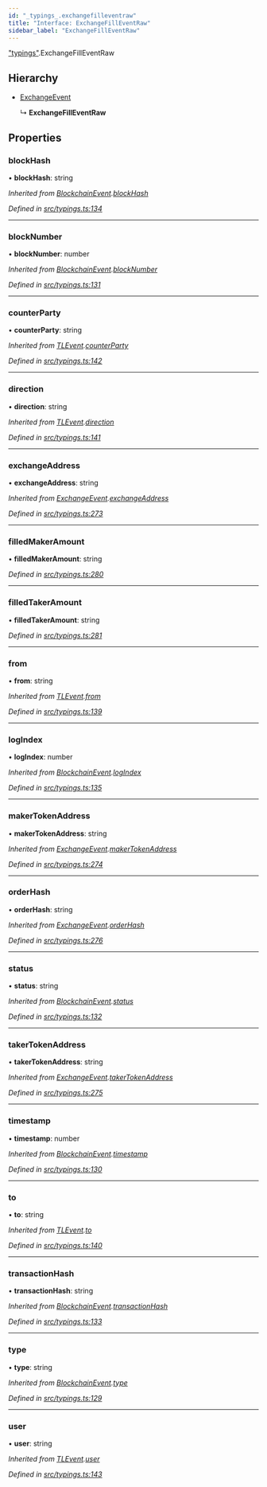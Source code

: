```yaml
---
id: "_typings_.exchangefilleventraw"
title: "Interface: ExchangeFillEventRaw"
sidebar_label: "ExchangeFillEventRaw"
---
```


["typings"](../modules/_typings_.md).ExchangeFillEventRaw

## Hierarchy

* [ExchangeEvent](_typings_.exchangeevent.md)

  ↳ **ExchangeFillEventRaw**

## Properties

### blockHash

•  **blockHash**: string

*Inherited from [BlockchainEvent](_typings_.blockchainevent.md).[blockHash](_typings_.blockchainevent.md#blockhash)*

*Defined in [src/typings.ts:134](https://github.com/trustlines-protocol/clientlib/blob/f60ef2b/src/typings.ts#L134)*

___

### blockNumber

•  **blockNumber**: number

*Inherited from [BlockchainEvent](_typings_.blockchainevent.md).[blockNumber](_typings_.blockchainevent.md#blocknumber)*

*Defined in [src/typings.ts:131](https://github.com/trustlines-protocol/clientlib/blob/f60ef2b/src/typings.ts#L131)*

___

### counterParty

•  **counterParty**: string

*Inherited from [TLEvent](_typings_.tlevent.md).[counterParty](_typings_.tlevent.md#counterparty)*

*Defined in [src/typings.ts:142](https://github.com/trustlines-protocol/clientlib/blob/f60ef2b/src/typings.ts#L142)*

___

### direction

•  **direction**: string

*Inherited from [TLEvent](_typings_.tlevent.md).[direction](_typings_.tlevent.md#direction)*

*Defined in [src/typings.ts:141](https://github.com/trustlines-protocol/clientlib/blob/f60ef2b/src/typings.ts#L141)*

___

### exchangeAddress

•  **exchangeAddress**: string

*Inherited from [ExchangeEvent](_typings_.exchangeevent.md).[exchangeAddress](_typings_.exchangeevent.md#exchangeaddress)*

*Defined in [src/typings.ts:273](https://github.com/trustlines-protocol/clientlib/blob/f60ef2b/src/typings.ts#L273)*

___

### filledMakerAmount

•  **filledMakerAmount**: string

*Defined in [src/typings.ts:280](https://github.com/trustlines-protocol/clientlib/blob/f60ef2b/src/typings.ts#L280)*

___

### filledTakerAmount

•  **filledTakerAmount**: string

*Defined in [src/typings.ts:281](https://github.com/trustlines-protocol/clientlib/blob/f60ef2b/src/typings.ts#L281)*

___

### from

•  **from**: string

*Inherited from [TLEvent](_typings_.tlevent.md).[from](_typings_.tlevent.md#from)*

*Defined in [src/typings.ts:139](https://github.com/trustlines-protocol/clientlib/blob/f60ef2b/src/typings.ts#L139)*

___

### logIndex

•  **logIndex**: number

*Inherited from [BlockchainEvent](_typings_.blockchainevent.md).[logIndex](_typings_.blockchainevent.md#logindex)*

*Defined in [src/typings.ts:135](https://github.com/trustlines-protocol/clientlib/blob/f60ef2b/src/typings.ts#L135)*

___

### makerTokenAddress

•  **makerTokenAddress**: string

*Inherited from [ExchangeEvent](_typings_.exchangeevent.md).[makerTokenAddress](_typings_.exchangeevent.md#makertokenaddress)*

*Defined in [src/typings.ts:274](https://github.com/trustlines-protocol/clientlib/blob/f60ef2b/src/typings.ts#L274)*

___

### orderHash

•  **orderHash**: string

*Inherited from [ExchangeEvent](_typings_.exchangeevent.md).[orderHash](_typings_.exchangeevent.md#orderhash)*

*Defined in [src/typings.ts:276](https://github.com/trustlines-protocol/clientlib/blob/f60ef2b/src/typings.ts#L276)*

___

### status

•  **status**: string

*Inherited from [BlockchainEvent](_typings_.blockchainevent.md).[status](_typings_.blockchainevent.md#status)*

*Defined in [src/typings.ts:132](https://github.com/trustlines-protocol/clientlib/blob/f60ef2b/src/typings.ts#L132)*

___

### takerTokenAddress

•  **takerTokenAddress**: string

*Inherited from [ExchangeEvent](_typings_.exchangeevent.md).[takerTokenAddress](_typings_.exchangeevent.md#takertokenaddress)*

*Defined in [src/typings.ts:275](https://github.com/trustlines-protocol/clientlib/blob/f60ef2b/src/typings.ts#L275)*

___

### timestamp

•  **timestamp**: number

*Inherited from [BlockchainEvent](_typings_.blockchainevent.md).[timestamp](_typings_.blockchainevent.md#timestamp)*

*Defined in [src/typings.ts:130](https://github.com/trustlines-protocol/clientlib/blob/f60ef2b/src/typings.ts#L130)*

___

### to

•  **to**: string

*Inherited from [TLEvent](_typings_.tlevent.md).[to](_typings_.tlevent.md#to)*

*Defined in [src/typings.ts:140](https://github.com/trustlines-protocol/clientlib/blob/f60ef2b/src/typings.ts#L140)*

___

### transactionHash

•  **transactionHash**: string

*Inherited from [BlockchainEvent](_typings_.blockchainevent.md).[transactionHash](_typings_.blockchainevent.md#transactionhash)*

*Defined in [src/typings.ts:133](https://github.com/trustlines-protocol/clientlib/blob/f60ef2b/src/typings.ts#L133)*

___

### type

•  **type**: string

*Inherited from [BlockchainEvent](_typings_.blockchainevent.md).[type](_typings_.blockchainevent.md#type)*

*Defined in [src/typings.ts:129](https://github.com/trustlines-protocol/clientlib/blob/f60ef2b/src/typings.ts#L129)*

___

### user

•  **user**: string

*Inherited from [TLEvent](_typings_.tlevent.md).[user](_typings_.tlevent.md#user)*

*Defined in [src/typings.ts:143](https://github.com/trustlines-protocol/clientlib/blob/f60ef2b/src/typings.ts#L143)*
